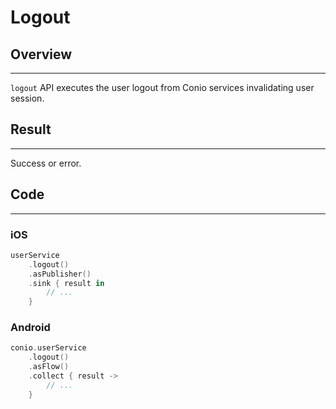 # Logout

## Overview
---
`logout` API executes the user logout from Conio services invalidating user session.

## Result
---
Success or error.

## Code
---
### iOS
```swift
userService
    .logout()
    .asPublisher()
    .sink { result in
        // ...
    }
```

### Android
```kotlin
conio.userService
	.logout()
	.asFlow()
	.collect { result ->
		// ...
	}
```